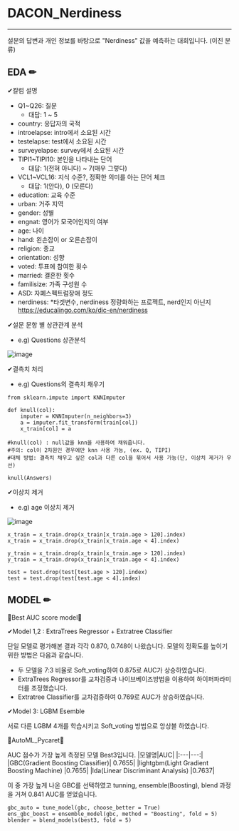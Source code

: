 # DACON_Nerdiness
-------------------------------------
설문의 답변과 개인 정보를 바탕으로 "Nerdiness" 값을 예측하는 대회입니다. (이진 분류)

## EDA ✏

✔칼럼 설명
- Q1~Q26: 질문
    - 대답: 1 ~ 5
- country: 응답자의 국적
- introelapse: intro에서 소요된 시간
- testelapse: test에서 소요된 시간
- surveyelapse: survey에서 소요된 시간
- TIPI1~TIPI10: 본인을 나타내는 단어 
    - 대답: 1(전혀 아니다) ~ 7(매우 그렇다)
- VCL1~VCL16: 지식 수준?, 정확한 의미를 아는 단어 체크 
    - 대답: 1(안다), 0 (모른다)
- education: 교육 수준
- urban: 거주 지역
- gender: 성별
- engnat: 영어가 모국어인지의 여부
- age: 나이
- hand: 왼손잡이 or 오른손잡이
- religion: 종교
- orientation: 성향 
- voted: 투표에 참여한 횟수
- married: 결혼한 횟수
- familisize: 가족 구성원 수
- ASD: 자폐스펙트럼장애 정도
- nerdiness: *타겟변수, nerdiness 정량화하는 프로젝트, nerd인지 아닌지
https://educalingo.com/ko/dic-en/nerdiness

✔설문 문항 별 상관관계 분석

- e.g) Questions 상관분석


![image](https://user-images.githubusercontent.com/74172467/201461649-7f1de40d-92f2-4212-bb0a-0b968e0a0fb0.png)

✔결측치 처리 

- e.g) Questions의 결측치 채우기
~~~
from sklearn.impute import KNNImputer

def knull(col):
    imputer = KNNImputer(n_neighbors=3)
    a = imputer.fit_transform(train[col])
    x_train[col] = a

#knull(col) : null값을 knn을 사용하여 채워줍니다.
#주의: col이 2차원인 경우에만 knn 사용 가능, (ex. Q, TIPI)
#대체 방법: 결측치 채우고 싶은 col과 다른 col을 묶어서 사용 가능(단, 이상치 제거가 우선)

knull(Answers)
~~~

✔이상치 제거 

- e.g) age 이상치 제거

![image](https://user-images.githubusercontent.com/74172467/201464834-85ac2053-f49b-43df-a15c-e7cb79976a8c.png)
~~~
x_train = x_train.drop(x_train[x_train.age > 120].index)
x_train = x_train.drop(x_train[x_train.age < 4].index)

y_train = x_train.drop(x_train[x_train.age > 120].index)
y_train = x_train.drop(x_train[x_train.age < 4].index)

test = test.drop(test[test.age > 120].index)
test = test.drop(test[test.age < 4].index)
~~~

## MODEL ✏
💫Best AUC score model💫

✔Model 1,2 : ExtraTrees Regressor + Extratree Classifier

단일 모델로 평가해본 결과 각각 0.870, 0.748이 나왔습니다.
모델의 정확도를 높이기 위한 방법은 다음과 같습니다.
- 두 모델을 7:3 비율로 Soft_voting하여 0.875로 AUC가 상승하였습니다.
- ExtraTrees Regressor를 교차검증과 나이브베이즈방법을 이용하여 하이퍼파라미터를 조정했습니다.
- Extratree Classifier를 교차검증하여 0.769로 AUC가 상승하였습니다.

✔Model 3: LGBM Esemble

서로 다른 LGBM 4개를 학습시키고 Soft_voting 방법으로 앙상블 하였습니다.

💫AutoML_Pycaret💫

AUC 점수가 가장 높게 측정된 모델 Best3입니다.
|모델명|AUC|
|:---|---:|
|GBC(Gradient Boosting Classifier)| 0.7655|
|lightgbm(Light Gradient Boosting Machine) |0.7655|
|lda(Linear Discriminant Analysis) |0.7637|	

이 중 가장 높게 나온 GBC를 선택하였고
tunning, ensemble(Boosting), blend 과정을 거쳐 0.841 AUC를 얻었습니다.

~~~
gbc_auto = tune_model(gbc, choose_better = True)
ens_gbc_boost = ensemble_model(gbc, method = "Boosting", fold = 5)
blender = blend_models(best3, fold = 5)
~~~
